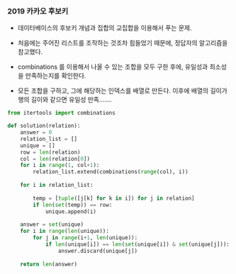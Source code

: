 ### 2019 카카오 후보키   

- 데이터베이스의 후보키 개념과 집합의 교집합을 이용해서 푸는 문제.    

- 처음에는 주어진 리스트를 조작하는 것조차 힘들었기 때문에, 정답자의 알고리즘을 참고했다.   

- combinations 를 이용해서 나올 수 있는 조합을 모두 구한 후에, 유일성과 최소성을 만족하는지를 확인한다.   

- 모든 조합을 구하고, 그에 해당하는 인덱스를 배열로 만든다. 이후에 배열의 길이가 행의 길이와 같으면 유일성 만족.......   

```python
from itertools import combinations

def solution(relation):
    answer = 0
    relation_list = []
    unique = []
    row = len(relation)
    col = len(relation[0])
    for i in range(1, col+1):
        relation_list.extend(combinations(range(col), i))
        
    for i in relation_list:
    
        temp = [tuple([j[k] for k in i]) for j in relation]
        if len(set(temp)) == row:
            unique.append(i)
            
    answer = set(unique)
    for i in range(len(unique)):
        for j in range(i+1, len(unique)):
            if len(unique[i]) == len(set(unique[i]) & set(unique[j])):
                answer.discard(unique[j])
                
    return len(answer)


```
